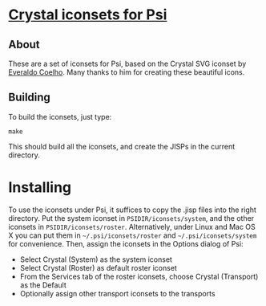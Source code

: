 # [Crystal iconsets for Psi](http://el-tramo.be/crystal-im)

## About

These are a set of iconsets for Psi, based on the Crystal SVG iconset by
[Everaldo Coelho](http://www.everaldo.com). Many thanks to him for creating these 
beautiful icons.


## Building

To build the iconsets, just type:

    make

This should build all the iconsets, and create the JISPs in the current
directory.


# Installing

To use the iconsets under Psi, it suffices to copy the .jisp files into the
right directory. Put the system iconset in `PSIDIR/iconsets/system`, and
the other iconsets in `PSIDIR/iconsets/roster`. Alternatively, under Linux and
Mac OS X you can put them in `~/.psi/iconsets/roster` and `~/.psi/iconsets/system` for
convenience. Then, assign the iconsets in the Options dialog of Psi:

-  Select Crystal (System) as the system iconset
-  Select Crystal (Roster) as default roster iconset
-  From the Services tab of the roster iconsets, choose Crystal (Transport) 
as the Default
-  Optionally assign other transport iconsets to the transports 
